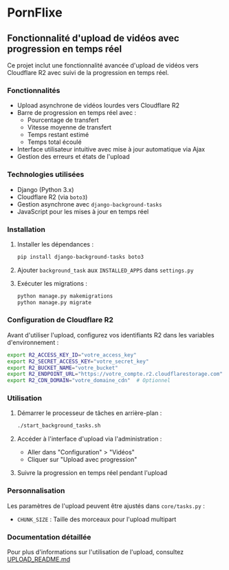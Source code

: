 # PornFlixe

## Fonctionnalité d'upload de vidéos avec progression en temps réel

Ce projet inclut une fonctionnalité avancée d'upload de vidéos vers Cloudflare R2 avec suivi de la progression en temps réel.

### Fonctionnalités

- Upload asynchrone de vidéos lourdes vers Cloudflare R2
- Barre de progression en temps réel avec :
  - Pourcentage de transfert
  - Vitesse moyenne de transfert
  - Temps restant estimé
  - Temps total écoulé
- Interface utilisateur intuitive avec mise à jour automatique via Ajax
- Gestion des erreurs et états de l'upload

### Technologies utilisées

- Django (Python 3.x)
- Cloudflare R2 (via `boto3`)
- Gestion asynchrone avec `django-background-tasks`
- JavaScript pour les mises à jour en temps réel

### Installation

1. Installer les dépendances :
   ```bash
   pip install django-background-tasks boto3
   ```

2. Ajouter `background_task` aux `INSTALLED_APPS` dans `settings.py`

3. Exécuter les migrations :
   ```bash
   python manage.py makemigrations
   python manage.py migrate
   ```

### Configuration de Cloudflare R2

Avant d'utiliser l'upload, configurez vos identifiants R2 dans les variables d'environnement :

```bash
export R2_ACCESS_KEY_ID="votre_access_key"
export R2_SECRET_ACCESS_KEY="votre_secret_key"
export R2_BUCKET_NAME="votre_bucket"
export R2_ENDPOINT_URL="https://votre_compte.r2.cloudflarestorage.com"
export R2_CDN_DOMAIN="votre_domaine_cdn"  # Optionnel
```

### Utilisation

1. Démarrer le processeur de tâches en arrière-plan :
   ```bash
   ./start_background_tasks.sh
   ```

2. Accéder à l'interface d'upload via l'administration :
   - Aller dans "Configuration" > "Vidéos"
   - Cliquer sur "Upload avec progression"

3. Suivre la progression en temps réel pendant l'upload

### Personnalisation

Les paramètres de l'upload peuvent être ajustés dans `core/tasks.py` :
- `CHUNK_SIZE` : Taille des morceaux pour l'upload multipart

### Documentation détaillée

Pour plus d'informations sur l'utilisation de l'upload, consultez [UPLOAD_README.md](UPLOAD_README.md)
